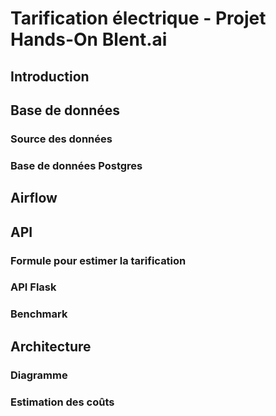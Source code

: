 # Tarification électrique - Projet Hands-On Blent.ai

## Introduction


## Base de données

### Source des données

### Base de données Postgres


## Airflow


## API

### Formule pour estimer la tarification

### API Flask

### Benchmark


## Architecture

### Diagramme

### Estimation des coûts